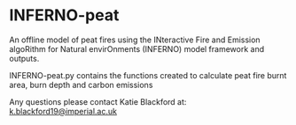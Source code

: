 # INFERNO-peat
An offline model of peat fires using the INteractive Fire and Emission algoRithm for Natural envirOnments (INFERNO) model framework and outputs.

INFERNO-peat.py contains the functions created to calculate peat fire burnt area, burn depth and carbon emissions

Any questions please contact Katie Blackford at: k.blackford19@imperial.ac.uk
